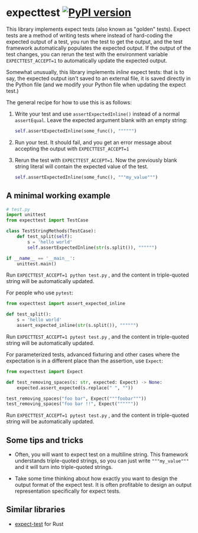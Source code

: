 # expecttest [![PyPI version](https://badge.fury.io/py/expecttest.svg)](https://badge.fury.io/py/expecttest)

This library implements expect tests (also known as "golden" tests). Expect
tests are a method of writing tests where instead of hard-coding the expected
output of a test, you run the test to get the output, and the test framework
automatically populates the expected output.  If the output of the test changes,
you can rerun the test with the environment variable `EXPECTTEST_ACCEPT=1` to
automatically update the expected output.

Somewhat unusually, this library implements *inline* expect tests: that is to
say, the expected output isn't saved to an external file, it is saved directly
in the Python file (and we modify your Python file when updating the expect
test.)

The general recipe for how to use this is as follows:

  1. Write your test and use `assertExpectedInline()` instead of a normal
     `assertEqual`.  Leave the expected argument blank with an empty string:
     ```py
     self.assertExpectedInline(some_func(), """""")
     ```

  2. Run your test.  It should fail, and you get an error message about
     accepting the output with `EXPECTTEST_ACCEPT=1`

  3. Rerun the test with `EXPECTTEST_ACCEPT=1`.  Now the previously blank string
     literal will contain the expected value of the test.
     ```py
     self.assertExpectedInline(some_func(), """my_value""")
     ```

## A minimal working example

```python
# test.py
import unittest
from expecttest import TestCase

class TestStringMethods(TestCase):
    def test_split(self):
        s = 'hello world'
        self.assertExpectedInline(str(s.split()), """""")

if __name__ == '__main__':
    unittest.main()
```

Run `EXPECTTEST_ACCEPT=1 python test.py` , and the content in triple-quoted string
will be automatically updated.

For people who use `pytest`:

```python
from expecttest import assert_expected_inline

def test_split():
    s = 'hello world'
    assert_expected_inline(str(s.split()), """""")
```

Run `EXPECTTEST_ACCEPT=1 pytest test.py` , and the content in triple-quoted string
will be automatically updated.

For parameterized tests, advanced fixturing and other cases where the
expectation is in a different place than the assertion, use `Expect`:

```python
from expecttest import Expect

def test_removing_spaces(s: str, expected: Expect) -> None:
    expected.assert_expected(s.replace(" ", ""))

test_removing_spaces("foo bar", Expect("""foobar"""))
test_removing_spaces("foo bar !!", Expect(""""""))
```

Run `EXPECTTEST_ACCEPT=1 pytest test.py` , and the content in triple-quoted string
will be automatically updated.

## Some tips and tricks

  - Often, you will want to expect test on a multiline string.  This framework
    understands triple-quoted strings, so you can just write `"""my_value"""`
    and it will turn into triple-quoted strings.

  - Take some time thinking about how exactly you want to design the output
    format of the expect test.  It is often profitable to design an output
    representation specifically for expect tests.

## Similar libraries

- [expect-test](https://docs.rs/expect-test) for Rust
